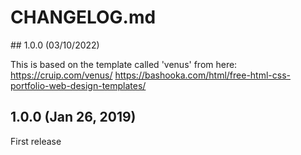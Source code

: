 # CHANGELOG.md

## 1.0.0 (03/10/2022)

This is based on the template called 'venus' from here:
https://cruip.com/venus/
https://bashooka.com/html/free-html-css-portfolio-web-design-templates/

## 1.0.0 (Jan 26, 2019)

First release

